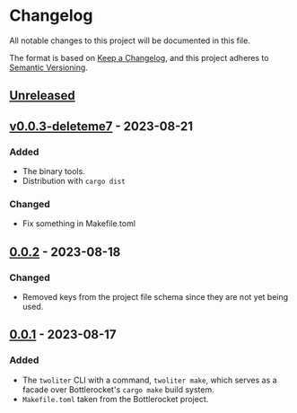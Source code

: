 # Changelog

All notable changes to this project will be documented in this file.

The format is based on [Keep a Changelog](https://keepachangelog.com/en/1.0.0/),
and this project adheres to [Semantic Versioning](https://semver.org/spec/v2.0.0.html).

## [Unreleased]

## [v0.0.3-deleteme7] - 2023-08-21

### Added

- The binary tools.
- Distribution with `cargo dist`

### Changed

- Fix something in Makefile.toml

## [0.0.2] - 2023-08-18

### Changed

- Removed keys from the project file schema since they are not yet being used.

## [0.0.1] - 2023-08-17

### Added

- The `twoliter` CLI with a command, `twoliter make`, which serves as a facade over
  Bottlerocket's `cargo make` build system.
- `Makefile.toml` taken from the Bottlerocket project.

[unreleased]: https://github.com/webern/twoliter/compare/v0.0.3-deleteme7...HEAD
[v0.0.3-deleteme7]: https://github.com/webern/twoliter/compare/v0.0.2...v0.0.3-deleteme7
[0.0.2]: https://github.com/webern/twoliter/compare/v0.0.1...v0.0.2
[0.0.1]: https://github.com/webern/twoliter/releases/tag/v0.0.1
